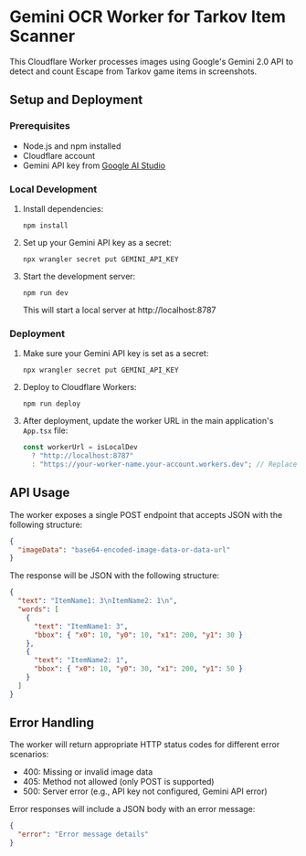 # Gemini OCR Worker for Tarkov Item Scanner

This Cloudflare Worker processes images using Google's Gemini 2.0 API to detect and count Escape from Tarkov game items in screenshots.

## Setup and Deployment

### Prerequisites

- Node.js and npm installed
- Cloudflare account
- Gemini API key from [Google AI Studio](https://makersuite.google.com/app/apikey)

### Local Development

1. Install dependencies:
   ```
   npm install
   ```

2. Set up your Gemini API key as a secret:
   ```
   npx wrangler secret put GEMINI_API_KEY
   ```

3. Start the development server:
   ```
   npm run dev
   ```

   This will start a local server at http://localhost:8787

### Deployment

1. Make sure your Gemini API key is set as a secret:
   ```
   npx wrangler secret put GEMINI_API_KEY
   ```

2. Deploy to Cloudflare Workers:
   ```
   npm run deploy
   ```

3. After deployment, update the worker URL in the main application's `App.tsx` file:
   ```typescript
   const workerUrl = isLocalDev 
     ? "http://localhost:8787"
     : "https://your-worker-name.your-account.workers.dev"; // Replace with your actual worker URL
   ```

## API Usage

The worker exposes a single POST endpoint that accepts JSON with the following structure:

```json
{
  "imageData": "base64-encoded-image-data-or-data-url"
}
```

The response will be JSON with the following structure:

```json
{
  "text": "ItemName1: 3\nItemName2: 1\n",
  "words": [
    {
      "text": "ItemName1: 3",
      "bbox": { "x0": 10, "y0": 10, "x1": 200, "y1": 30 }
    },
    {
      "text": "ItemName2: 1",
      "bbox": { "x0": 10, "y0": 30, "x1": 200, "y1": 50 }
    }
  ]
}
```

## Error Handling

The worker will return appropriate HTTP status codes for different error scenarios:

- 400: Missing or invalid image data
- 405: Method not allowed (only POST is supported)
- 500: Server error (e.g., API key not configured, Gemini API error)

Error responses will include a JSON body with an error message:

```json
{
  "error": "Error message details"
}
```
